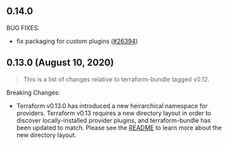 ## 0.14.0

BUG FIXES: 
* fix packaging for custom plugins ([#26394](https://github.com/hashicorp/terraform/pull/26394))

## 0.13.0 (August 10, 2020)

> This is a list of changes relative to terraform-bundle tagged v0.12.

Breaking Changes: 
* Terraform v0.13.0 has introduced a new heirarchical namespace for providers. Terraform v0.13 requires a new directory layout in order to discover locally-installed provider plugins, and terraform-bundle has been updated to match. Please see the [README](README.md) to learn more about the new directory layout.
